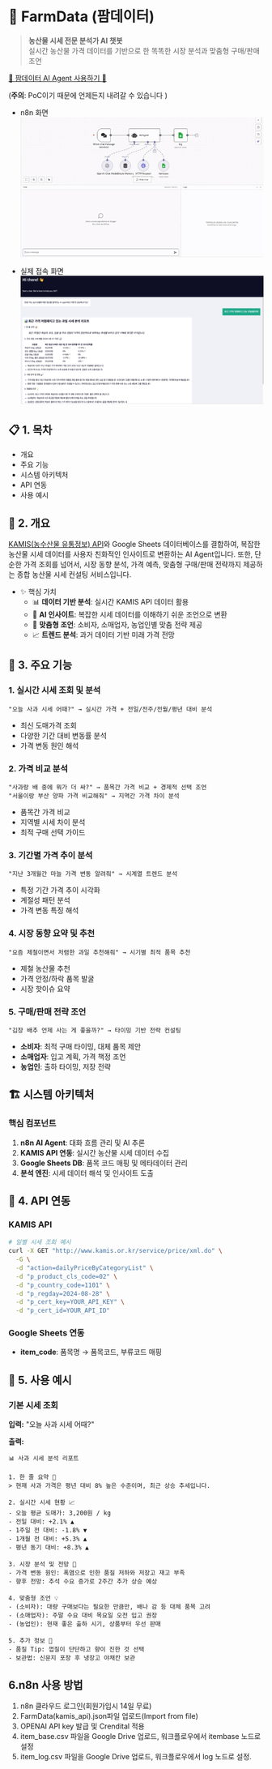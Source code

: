 # 🌾 FarmData (팜데이터)

> **농산물 시세 전문 분석가 AI 챗봇**  
> 실시간 농산물 가격 데이터를 기반으로 한 똑똑한 시장 분석과 맞춤형 구매/판매 조언

[🔗 팜데이터 AI Agent 사용하기 🛜](https://ggplot.app.n8n.cloud/webhook/829e88d2-6a2c-49b2-9dda-67642b69fe67/chat)

(**주의**: PoC이기 때문에 언제든지 내려갈 수 있습니다 )

- n8n 화면
![FarmData_2x.png](./FarmData_2x.gif)

- 실제 접속 화면
![kamsic_sc.png](./kamis_sc.png)

## 📋 1. 목차
- 개요
- 주요 기능
- 시스템 아키텍처
- API 연동
- 사용 예시

## 🎯 2. 개요

 [KAMIS(농수산물 유통정보) API](https://www.kamis.or.kr/customer/reference/openapi_list.do)와 Google Sheets 데이터베이스를 결합하여, 복잡한 농산물 시세 데이터를 사용자 친화적인 인사이트로 변환하는 AI Agent입니다. 또한, 단순한 가격 조회를 넘어서, 시장 동향 분석, 가격 예측, 맞춤형 구매/판매 전략까지 제공하는 종합 농산물 시세 컨설팅 서비스입니다.

- ✨ 핵심 가치
  - 📊 **데이터 기반 분석**: 실시간 KAMIS API 데이터 활용
  - 🧠 **AI 인사이트**: 복잡한 시세 데이터를 이해하기 쉬운 조언으로 변환
  - 🎯 **맞춤형 조언**: 소비자, 소매업자, 농업인별 맞춤 전략 제공
  - 📈 **트렌드 분석**: 과거 데이터 기반 미래 가격 전망


## 🚀 3. 주요 기능

### 1. 실시간 시세 조회 및 분석
```
"오늘 사과 시세 어때?" → 실시간 가격 + 전일/전주/전월/평년 대비 분석
```
- 최신 도매가격 조회
- 다양한 기간 대비 변동률 분석
- 가격 변동 원인 해석

### 2. 가격 비교 분석
```
"사과랑 배 중에 뭐가 더 싸?" → 품목간 가격 비교 + 경제적 선택 조언
"서울이랑 부산 양파 가격 비교해줘" → 지역간 가격 차이 분석
```
- 품목간 가격 비교
- 지역별 시세 차이 분석
- 최적 구매 선택 가이드

### 3. 기간별 가격 추이 분석
```
"지난 3개월간 마늘 가격 변동 알려줘" → 시계열 트렌드 분석
```
- 특정 기간 가격 추이 시각화
- 계절성 패턴 분석
- 가격 변동 특징 해석

### 4. 시장 동향 요약 및 추천
```
"요즘 제철이면서 저렴한 과일 추천해줘" → 시기별 최적 품목 추천
```
- 제철 농산물 추천
- 가격 안정/하락 품목 발굴
- 시장 핫이슈 요약

### 5. 구매/판매 전략 조언
```
"김장 배추 언제 사는 게 좋을까?" → 타이밍 기반 전략 컨설팅
```
- **소비자**: 최적 구매 타이밍, 대체 품목 제안
- **소매업자**: 입고 계획, 가격 책정 조언  
- **농업인**: 출하 타이밍, 저장 전략

## 🏗️ 시스템 아키텍처




### 핵심 컴포넌트

1. **n8n AI Agent**: 대화 흐름 관리 및 AI 추론
2. **KAMIS API 연동**: 실시간 농산물 시세 데이터 수집
3. **Google Sheets DB**: 품목 코드 매핑 및 메타데이터 관리
4. **분석 엔진**: 시세 데이터 해석 및 인사이트 도출

## 🔌 4. API 연동

### KAMIS API
```bash
# 일별 시세 조회 예시
curl -X GET "http://www.kamis.or.kr/service/price/xml.do" \
  -G \
  -d "action=dailyPriceByCategoryList" \
  -d "p_product_cls_code=02" \
  -d "p_country_code=1101" \
  -d "p_regday=2024-08-28" \
  -d "p_cert_key=YOUR_API_KEY" \
  -d "p_cert_id=YOUR_API_ID"
```

### Google Sheets 연동
- **item_code**: 품목명 → 품목코드, 부류코드 매핑

## 💬 5. 사용 예시

### 기본 시세 조회
**입력:** "오늘 사과 시세 어때?"

**출력:**
```
📊 사과 시세 분석 리포트

1. 한 줄 요약 📝
> 현재 사과 가격은 평년 대비 8% 높은 수준이며, 최근 상승 추세입니다.

2. 실시간 시세 현황 📈
- 오늘 평균 도매가: 3,200원 / kg
- 전일 대비: +2.1% ▲
- 1주일 전 대비: -1.8% ▼
- 1개월 전 대비: +5.3% ▲
- 평년 동기 대비: +8.3% ▲

3. 시장 분석 및 전망 🔎
- 가격 변동 원인: 폭염으로 인한 품질 저하와 저장고 재고 부족
- 향후 전망: 추석 수요 증가로 2주간 추가 상승 예상

4. 맞춤형 조언 💡
- (소비자): 대량 구매보다는 필요한 만큼만, 배나 감 등 대체 품목 고려
- (소매업자): 주말 수요 대비 목요일 오전 입고 권장
- (농업인): 현재 좋은 출하 시기, 상품부터 우선 판매

5. 추가 정보 📌
- 품질 Tip: 껍질이 단단하고 향이 진한 것 선택
- 보관법: 신문지 포장 후 냉장고 야채칸 보관
```

## 6.n8n 사용 방법

1. n8n 클라우드 로그인(회원가입시 14일 무료)
2. FarmData(kamis_api).json파일 업로드(Import from file)
3. OPENAI API key 발급 및 Crendital 적용
4. item_base.csv 파일을 Google Drive 업로드, 워크플로우에서 itembase 노드로 설정
5. item_log.csv 파일을 Google Drive 업로드, 워크플로우에서 log 노드로 설정.